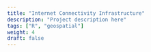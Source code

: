 ```yaml
---
title: "Internet Connectivity Infrastructure"
description: "Project description here"
tags: ["R", "geospatial"]
weight: 4
draft: false
---
```

